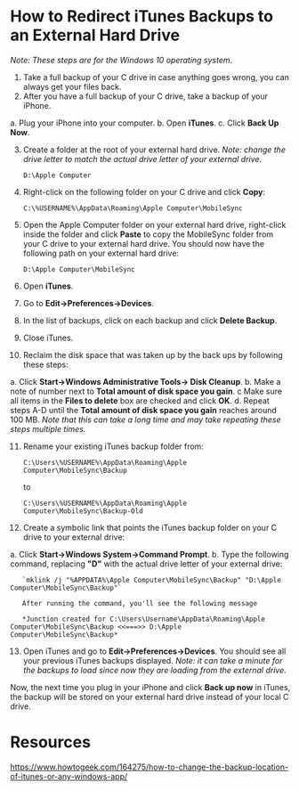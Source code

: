 # How to Redirect iTunes Backups to an External Hard Drive

*Note: These steps are for the Windows 10 operating system*.

1. Take a full backup of your C drive in case anything goes wrong, you can always get your files back.
2. After you have a full backup of your C drive, take a backup of your iPhone.

  a. Plug your iPhone into your computer.
  b. Open **iTunes**.
  c. Click **Back Up Now**.

3. Create a folder at the root of your external hard drive. *Note: change the drive letter to match the actual drive letter of your external drive*.
   
   `D:\Apple Computer`

4. Right-click on the following folder on your C drive and click **Copy**:

   `C:\%USERNAME%\AppData\Roaming\Apple Computer\MobileSync`

5. Open the Apple Computer folder on your external hard drive, right-click inside the folder and click **Paste** to copy the MobileSync folder from your C drive to your external hard drive. You should now have the following path on your external hard drive:

   `D:\Apple Computer\MobileSync`

6. Open **iTunes**.
7. Go to **Edit->Preferences->Devices**.
8. In the list of backups, click on each backup and click **Delete Backup**.
9. Close iTunes.
10. Reclaim the disk space that was taken up by the back ups by following these steps:

  a. Click **Start->Windows Administrative Tools-> Disk Cleanup**.
  b. Make a note of number next to **Total amount of disk space you gain**.
  c  Make sure all items in the **Files to delete** box are checked and click **OK**.
  d. Repeat steps A-D until the  **Total amount of disk space you gain** reaches around 100 MB. *Note that this can take a long time and may take repeating these steps multiple times.*

11. Rename your existing iTunes backup folder from:

    `C:\Users\%USERNAME%\AppData\Roaming\Apple Computer\MobileSync\Backup`

    to

    `C:\Users\%USERNAME%\AppData\Roaming\Apple Computer\MobileSync\Backup-Old`

12. Create a symbolic link that points the iTunes backup folder on your C drive to your external drive:
 
  a. Click **Start->Windows System->Command Prompt**.
  b. Type the following command, replacing **"D"** with the actual drive letter of your external drive:

       `mklink /j "%APPDATA%\Apple Computer\MobileSync\Backup" "D:\Apple Computer\MobileSync\Backup"`

       After running the command, you'll see the following message 

       *Junction created for C:\Users\Username\AppData\Roaming\Apple Computer\MobileSync\Backup <<===>> D:\Apple Computer\MobileSync\Backup*

13. Open iTunes and go to **Edit->Preferences->Devices**. You should see all your previous iTunes backups displayed. *Note: it can take a minute for the backups to load since now they are loading from the external drive.*

Now, the next time you plug in your iPhone and click **Back up now** in iTunes, the backup will be stored on your external hard drive instead of your local C drive.

# Resources

https://www.howtogeek.com/164275/how-to-change-the-backup-location-of-itunes-or-any-windows-app/